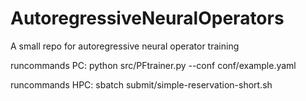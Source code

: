 # AutoregressiveNeuralOperators
A small repo for autoregressive neural operator training

runcommands PC:
python src/PFtrainer.py --conf conf/example.yaml

runcommands HPC:
sbatch submit/simple-reservation-short.sh